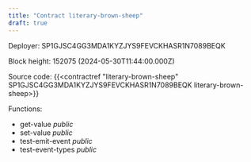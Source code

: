 ```yaml
---
title: "Contract literary-brown-sheep"
draft: true
---
```

Deployer: SP1GJSC4GG3MDA1KYZJYS9FEVCKHASR1N7089BEQK


 



Block height: 152075 (2024-05-30T11:44:00.000Z)

Source code: {{<contractref "literary-brown-sheep" SP1GJSC4GG3MDA1KYZJYS9FEVCKHASR1N7089BEQK literary-brown-sheep>}}

Functions:

* get-value _public_
* set-value _public_
* test-emit-event _public_
* test-event-types _public_
